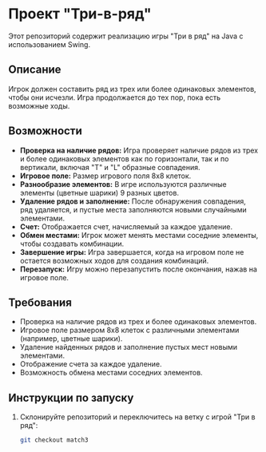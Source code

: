 # Проект "Три-в-ряд"

Этот репозиторий содержит реализацию игры "Три в ряд" на Java с использованием Swing.

## Описание

Игрок должен составить ряд из трех или более одинаковых элементов, чтобы они исчезли. Игра продолжается до тех пор, пока
есть возможные ходы.

## Возможности

* **Проверка на наличие рядов:** Игра проверяет наличие рядов из трех и более одинаковых элементов как по горизонтали,
  так и по вертикали, включая "T" и "L" образные совпадения.
* **Игровое поле:** Размер игрового поля 8x8 клеток.
* **Разнообразие элементов:** В игре используются различные элементы (цветные шарики) 9 разных цветов.
* **Удаление рядов и заполнение:** После обнаружения совпадения, ряд удаляется, и пустые места заполняются новыми
  случайными элементами.
* **Счет:** Отображается счет, начисляемый за каждое удаление.
* **Обмен местами:** Игрок может менять местами соседние элементы, чтобы создавать комбинации.
* **Завершение игры:** Игра завершается, когда на игровом поле не остается возможных ходов для создания комбинаций.
* **Перезапуск:** Игру можно перезапустить после окончания, нажав на игровое поле.

## Требования

* Проверка на наличие рядов из трех и более одинаковых элементов.
* Игровое поле размером 8x8 клеток с различными элементами (например, цветные шарики).
* Удаление найденных рядов и заполнение пустых мест новыми элементами.
* Отображение счета за каждое удаление.
* Возможность обмена местами соседних элементов.

## Инструкции по запуску

1. Склонируйте репозиторий и переключитесь на ветку с игрой "Три в ряд":

   ```bash
   git checkout match3